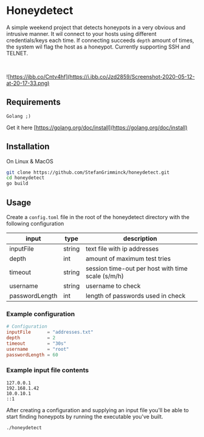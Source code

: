 # Honeydetect
A simple weekend project that detects honeypots in a very obvious and intrusive manner. It wil connect to your hosts using different credentials/keys each time. If connecting succeeds `depth` amount of times, the system wil flag the host as a honeypot. Currently supporting SSH and TELNET.

<br>

![https://ibb.co/Cntv4hf](https://i.ibb.co/Jzd2859/Screenshot-2020-05-12-at-20-17-33.png)

## Requirements
```
Golang ;) 
```
Get it here [https://golang.org/doc/install](https://golang.org/doc/install)

## Installation

On Linux & MacOS

``` bash
git clone https://github.com/StefanGrimminck/honeydetect.git
cd honeydetect
go build
```

## Usage

Create a `config.toml` file in the root of the honeydetect directory with the following configuration

| input          | type   | description                                       |
|----------------|--------|---------------------------------------------------|
| inputFile      | string | text file with ip addresses                       |
| depth          | int    | amount of maximum test tries                      |
| timeout        | string | session time-out per host with time scale (s/m/h) |
| username       | string | username to check                                 |
| passwordLength | int    | length of passwords used in check                 |

### Example configuration
```toml
# Configuration
inputFile      = "addresses.txt"
depth          = 2
timeout        = "30s"
username       = "root"
passwordLength = 60
```

### Example input file contents
```text
127.0.0.1
192.168.1.42
10.0.10.1
::1
```


After creating a configuration and supplying an input file you'll be able to start finding honeypots by running the executable you've built.
```
./honeydetect
```

